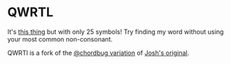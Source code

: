 # QWRTL
It's [this thing](https://hellowordl.net/) but with only 25 symbols!  Try finding my word without using your most common non-consonant.

QWRTl is a fork of the [@chordbug variation](https://github.com/lynn/hello-wordl) of [Josh's original](https://www.powerlanguage.co.uk/wordle/).
